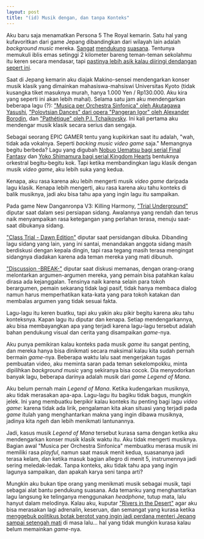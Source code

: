 ```yaml
---
layout: post
title: "(id) Musik dengan, dan tanpa Konteks"
---
```


Aku baru saja menamatkan Persona 5 The Royal kemarin. Satu hal yang kufavoritkan dari game Jepang dibandingkan dari wilayah lain adalah *background music* mereka. [Sangat](https://www.youtube.com/watch?v=JpTQ7fr2yeM) [mendukung](https://www.youtube.com/watch?v=32GWbQt_Zn4) [suasana](https://www.youtube.com/watch?v=mjli_F66FMo). Tentunya memukuli iblis emas setinggi 2 kilometer bareng teman-teman sekolahmu itu keren secara mendasar, tapi [pastinya lebih asik kalau diiringi dendangan sepert ini](https://www.youtube.com/watch?v=xTH2g1JQxXc).

Saat di Jepang kemarin aku diajak Makino-sensei mendengarkan konser musik klasik yang dimainkan mahasiswa-mahsiswi Universitas Kyoto (tidak kusangka tiket masuknya murah, hanya 1.000 Yen / Rp130.000. Aku kira yang seperti ini akan lebih mahal). Selama satu jam aku mendengarkan beberapa lagu (?): ["Musica per Orchestra Sinfonica" oleh Akutagawa Yasushi](https://www.youtube.com/watch?v=ypv5eGlFSqo), ["Polovtsian Dances" dari opera "Pangeran Igor" oleh Alexander Borodin](https://www.youtube.com/watch?v=wiexn6O9To4), dan ["Pathétique" oleh P.I. Tchaikovsky](https://www.youtube.com/watch?v=uZmLx4w2VHo). Ini kali pertama aku mendengar musik klasik secara serius dan sengaja.

Sebagai seorang EPIC GAMER tentu yang kupikirkan saat itu adalah, "wah, tidak ada vokalnya. Seperti *backing music video game* saja." Memangnya begitu berbeda? Lagu yang digubah [Nobuo Uematsu bagi serial Final Fantasy](youtube.com/watch?v=miuNmfcBfu8k) dan [Yoko Shimamura bagi serial Kingdom Hearts](https://www.youtube.com/watch?v=hhZaNiOuNA0) bentuknya orkestral begitu-begitu kok. Tapi ketika membandingkan lagu klasik dengan musik *video game*, aku lebih suka yang kedua.

Kenapa, aku rasa karena aku lebih mengerti musik *video game* daripada lagu klasik. Kenapa lebih mengerti, aku rasa karena aku tahu konteks di balik musiknya, jadi aku bisa tahu apa yang ingin lagu itu sampaikan.

Pada game New Danganronpa V3: Killing Harmony, ["Trial Underground"](https://www.youtube.com/watch?v=_2mHIL_akuM) diputar saat dalam sesi persiapan sidang. Awalannya yang rendah dan terus naik menyampaikan rasa ketegangan yang perlahan terasa, menuju saat-saat dibukanya sidang.

["Class Trial - Dawn Edition"](https://www.youtube.com/watch?v=RB0s1zQb-F8) diputar saat persidangan dibuka. Dibanding lagu sidang yang lain, yang ini santai, menandakan anggota sidang masih berdiskusi dengan kepala dingin, tapi rasa tegang masih terasa mengingat sidangnya diadakan karena ada teman mereka yang mati dibunuh.

["Discussion -BREAK-"](https://www.youtube.com/watch?v=GP1eYKWEarg) diputar saat diskusi memanas, dengan orang-orang melontarkan argumen-argumen mereka, yang pemain bisa patahkan kalau dirasa ada kejanggalan. Tensinya naik karena selain para tokoh berargumen, pemain sekarang tidak lagi pasif, tidak hanya membaca dialog namun harus memperhatikan kata-kata yang para tokoh katakan dan membalas argumen yang tidak sesuai fakta.

Lagu-lagu itu keren buatku, tapi aku yakin aku pikir begitu karena aku tahu konteksnya. Kapan lagu itu diputar dan kenapa. Setiap mendengarkannya, aku bisa membayangkan apa yang terjadi karena lagu-lagu tersebut adalah bahan pendukung visual dan cerita yang disampaikan *game*-nya.

Aku punya pemikiran kalau konteks pada musik *game* itu sangat penting, dan mereka hanya bisa dinikmati secara maksimal kalau kita sudah pernah bermain *game*-nya. Beberapa waktu lalu saat mengerjakan tugas pembuatan video, aku meminta saran pada teman sekelompokku, minta dipilihkan *background music* yang sekiranya bisa cocok. Dia menyodorkan banyak lagu, beberapa darinya adalah musik dari *game* *Legend of Mana*.

Aku belum pernah main *Legend of Mana*. Ketika kudengarkan musiknya, aku tidak merasakan apa-apa. Lagu-lagu itu bagiku tidak bagus, mungkin jelek. Ini yang membuatku berpikir kalau konteks itu penting bagi lagu *video game*: karena tidak ada lirik, pengalaman kita akan situasi yang terjadi pada *game* itulah yang menghantarkan makna yang ingin dibawa musiknya, jadinya kita *ngeh* dan lebih menikmati lantunannya.

Jadi, kasus musik *Legend of Mana* tersebut kurasa sama dengan ketika aku mendengarkan konser musik klasik waktu itu. Aku tidak mengerti musiknya. Bagian awal "Musica per Orchestra Sinfonica" membuatku merasa musik ini memiliki rasa *playful*, namun saat masuk menit kedua, suasananya jadi terasa kelam, dan ketika masuk bagian allegro di menit 5, instrumennya jadi sering meledak-ledak. Tanpa konteks, aku tidak tahu apa yang ingin lagunya sampaikan, dan apakah karya seni tanpa arti?

Mungkin aku bukan tipe orang yang menikmati musik sebagai musik, tapi sebagai alat bantu pendukung suasana. Ada temanku yang menghantarkan lagu langsung ke telinganya menggunakan *headphone*, tutup mata, lalu hanyut dalam melodinya. Kalau aku, kuputar ["Rivers in the Desert"](https://www.youtube.com/watch?v=sdDiHZiBtpE) agar aku bisa merasakan lagi adrenalin, keseruan, dan semangat yang kurasa ketika [menggebuk politikus botak berotot yang ingin jadi perdana menteri Jepang sampai setengah mati](https://youtu.be/pVR8JrRwZJ4?t=1490) di masa lalu... hal yang tidak mungkin kurasa kalau belum memainkan *game*-nya.
